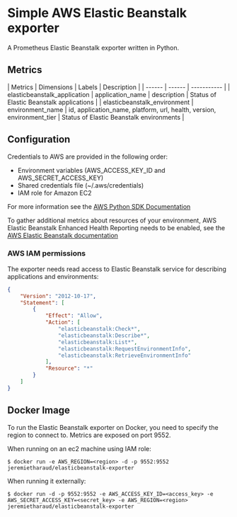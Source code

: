 # Simple AWS Elastic Beanstalk exporter

A Prometheus Elastic Beanstalk exporter written in Python.

## Metrics

| Metrics  | Dimensions | Labels | Description |
| ------  | ------ | ----------- |
| elasticbeanstalk\_application | application_name | description | Status of Elastic Beanstalk applications |
| elasticbeanstalk\_environment | environment_name | id, application_name, platform, url, health, version, environment_tier | Status of Elastic Beanstalk environments |

## Configuration

Credentials to AWS are provided in the following order:

- Environment variables (AWS\_ACCESS\_KEY\_ID and AWS\_SECRET\_ACCESS\_KEY)
- Shared credentials file (~/.aws/credentials)
- IAM role for Amazon EC2

For more information see the [AWS Python SDK Documentation](https://boto3.amazonaws.com/v1/documentation/api/latest/guide/quickstart.html#configuration)

To gather additional metrics about resources of your environment, AWS Elastic Beanstalk Enhanced Health Reporting needs to be enabled, see the [AWS Elastic Beanstalk documentation](https://docs.aws.amazon.com/elasticbeanstalk/latest/dg/health-enhanced-enable.html)

### AWS IAM permissions

The exporter needs read access to Elastic Beanstalk service for describing applications and environments:

```json
{
    "Version": "2012-10-17",
    "Statement": [
        {
            "Effect": "Allow",
            "Action": [
                "elasticbeanstalk:Check*",
                "elasticbeanstalk:Describe*",
                "elasticbeanstalk:List*",
                "elasticbeanstalk:RequestEnvironmentInfo",
                "elasticbeanstalk:RetrieveEnvironmentInfo"
            ],
            "Resource": "*"
        }
    ]
}
```

## Docker Image

To run the Elastic Beanstalk exporter on Docker, you need to specify the region to connect to. Metrics are exposed on port 9552.

When running on an ec2 machine using IAM role:

```
$ docker run -e AWS_REGION=<region> -d -p 9552:9552 jeremietharaud/elasticbeanstalk-exporter
```

When running it externally:

```
$ docker run -d -p 9552:9552 -e AWS_ACCESS_KEY_ID=<access_key> -e AWS_SECRET_ACCESS_KEY=<secret_key> -e AWS_REGION=<region>  jeremietharaud/elasticbeanstalk-exporter
```
